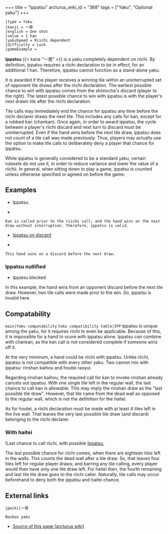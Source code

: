 +++
title = "Ippatsu"
arcturus_wiki_id = "368"
tags = ["Yaku", "Optional yaku"]
+++

```yaku
|type = Yaku
|kanji = 一発
|english = One shot
|value = 1 han
|yakuSpeed = Riichi dependent
|difficulty = Luck
|gameExample =

```

**Ippatsu** {{< kana "一発" >}} is a yaku completely dependent on riichi. By definition, ippatsu
requires a riichi declaration to be in effect, for an additional 1 han. Therefore, ippatsu cannot
function as a stand-alone yaku.

It is awarded if the player receives a winning tile within an uninterrupted set of opponent tile
draws after the riichi declaration. The earliest possible chance to win with ippatsu comes from the
shimocha's discard (player to the right). The latest possible chance to win with ippatsu is with the
player's next drawn tile after the riichi declaration.

Tile calls may immediately end the chance for ippatsu any time before the riichi declarer draws the
next tile. This includes any calls for kan, except for a robbed kan (chankan). Once again, in order
to award ippatsu, the cycle between a player's riichi discard and next turn to discard must be
uninterrupted. Even if the hand wins before the next tile draw, ippatsu does not count of a tile
call was made previously. Thus, players may actually use the option to make tile calls to
deliberately deny a player that chance for ippatsu.

While ippatsu is generally considered to be a standard yaku, certain rulesets do not use it, in
order to reduce variance and lower the value of a riichii. In general, when sitting down to play a
game, ippatsu is counted unless otherwise specified or agreed on before the game.

## Examples

- Ippatsu.

<!-- end list -->

-


    Kan is called prior to the riichi call; and the hand wins on the next draw without interruption. Therefore, ippatsu is valid.

<!-- end list -->

- [Ippatsu on discard](http://tenhou.net/0/?log=2014081719gm-0009-7447-73936980&tw=1)

<!-- end list -->

-


    This hand wins on a discard before the next draw.

### Ippatsu nullified

- Ippatsu blocked

In this example, the hand wins from an opponent discard before the next tile draw. However, two tile
calls were made prior to the win. So, ippatsu is invalid here.

## Compatability

`main|Yaku compatability` `Yaku compatibility table|IPP` Ippatsu is unique among the yaku, for it
requires riichi to even be applicable. Because of this, it is impossible for a hand to score with
ippatsu alone. Ippatsu _can_ combine with chankan, as the kan call is not considered complete if
someone wins off it.

At the very minimum, a hand could be riichi with ippatsu. Unlike riichi, ippatsu is not compatible
with every other yaku. Two cannot mix with ippatsu: rinshan kaihou and houtei raoyui.

Regarding rinshan kaihou, the required call for kan to invoke rinshan already cancels out ippatsu.
With one single tile left in the regular wall, the last chance to call kan is allowable. This may
imply the rinshan draw as the "last possible tile draw". However, that tile came from the dead wall
as opposed to the regular wall, which is not the definition for the haitei.

As for houtei, a riichi declaration must be made with at least 4 tiles left in the live wall. That
leaves the very last possible tile draw (and discard) belonging to the riichi declarer.

### With haitei

!Last chance to call riichi, with possible
[Ippatsu.](Last_chance_riichi.png "Last chance to call riichi, with possible Ippatsu and haitei.")

The last possible chance for riichi comes, when there are eighteen tiles left in the walls. This
counts the dead wall after a tile draw. So, that leaves four tiles left for regular player draws;
and barring any tile calling, every player would then have only one tile draw left. For haitei then,
the fourth remaining and last tile tile draw goes to the riichi caller. Naturally, tile calls may
occur beforehand to deny both the ippatsu and haitei chance.

## External links

`jpwiki|一発`

`Navbox yaku`

- [Source of this page [arcturus wiki]](http://arcturus.su/wiki/Ippatsu)
